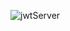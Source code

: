 ![jwtServer](https://user-images.githubusercontent.com/57487655/198681639-40a08465-5b54-4503-97f5-3dbce9a421b6.png)
